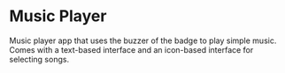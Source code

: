 # Music Player
Music player app that uses the buzzer of the badge to play simple music. 
Comes with a text-based interface and an icon-based interface for selecting songs.